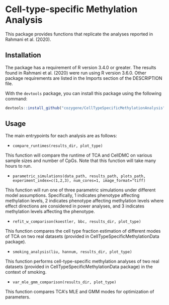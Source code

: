 # Cell-type-specific Methylation Analysis

This package provides functions that replicate the analyses reported in Rahmani et al. (2020).

## Installation

The package has a requirement of R version 3.4.0 or greater. The results found in Rahmani et al. (2020)
were run using R version 3.6.0. Other package requirements are listed in the Imports section of the
DESCRIPTION file.

With the `devtools` package, you can install this package using the following command:

```r
devtools::install_github("cozygene/CellTypeSpecificMethylationAnalysis")
```

## Usage

The main entrypoints for each analysis are as follows:

 * `compare_runtimes(results_dir, plot_type)`

This function will compare the runtime of TCA and CellDMC on various sample sizes and number of CpGs. Note that this function will take many hours to run.

* `parametric_simulations(data_path, results_path, plots_path, experiment_index=c(1,2,3), num_cores=1, image_format="tiff)`

This function will run one of three parametric simulations under different model assumptions. Specifically, 1 indicates phenotype affecting methylation levels, 2 indicates phenotype affecting methylation levels where effect directions are considered in power analyses, and 3 indicates methylation levels affecting the phenotype. 

* `refit_w_comparison(koestler, bbc, results_dir, plot_type)`

This function compares the cell type fraction estimation of different modes of TCA on two real datasets (provided in CellTypeSpecificMethylationData package).

* `smoking_analysis(liu, hannum, results_dir, plot_type)`

This function performs cell-type-specific methylation analyses of two real datasets (provided in CellTypeSpecificMethylationData package) in the context of smoking.

* `var_mle_gmm_comparison(results_dir, plot_type)`

This function compares TCA's MLE and GMM modes for optimization of parameters.
